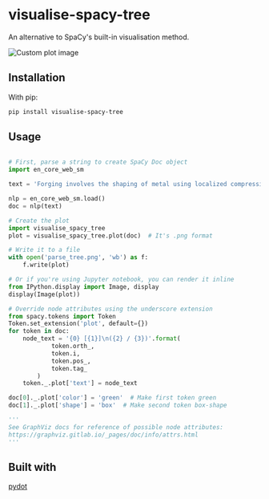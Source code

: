 # visualise-spacy-tree

An alternative to SpaCy's built-in visualisation method.

![Custom plot image](https://github.com/cyclecycle/visualise-spacy-tree/blob/master/example_plots/custom_plot.png)

## Installation

With pip:

```bash
pip install visualise-spacy-tree
```

## Usage

```python

# First, parse a string to create SpaCy Doc object
import en_core_web_sm

text = 'Forging involves the shaping of metal using localized compressive forces.'

nlp = en_core_web_sm.load()
doc = nlp(text)

# Create the plot
import visualise_spacy_tree
plot = visualise_spacy_tree.plot(doc)  # It's .png format

# Write it to a file
with open('parse_tree.png', 'wb') as f:
    f.write(plot)

# Or if you're using Jupyter notebook, you can render it inline
from IPython.display import Image, display
display(Image(plot))

# Override node attributes using the underscore extension
from spacy.tokens import Token
Token.set_extension('plot', default={})
for token in doc:
    node_text = '{0} [{1}]\n({2} / {3})'.format(
            token.orth_,
            token.i,
            token.pos_,
            token.tag_
        )
    token._.plot['text'] = node_text

doc[0]._.plot['color'] = 'green'  # Make first token green
doc[1]._.plot['shape'] = 'box'  # Make second token box-shape

'''
See GraphViz docs for reference of possible node attributes:
https://graphviz.gitlab.io/_pages/doc/info/attrs.html
'''

```

## Built with

[pydot](https://github.com/pydot/pydot)
